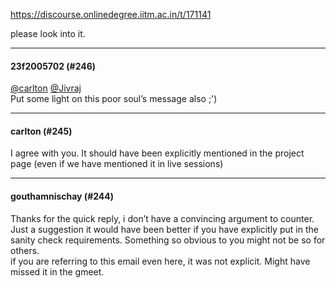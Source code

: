 https://discourse.onlinedegree.iitm.ac.in/t/171141

please look into it.</p><hr>

<h4>23f2005702 (#246)</h4>
<p><a class="mention" href="/u/carlton">@carlton</a> <a class="mention" href="/u/jivraj">@Jivraj</a><br/>
Put some light on this poor soul’s message also ;')</p><hr>

<h4>carlton (#245)</h4>
<p>I agree with you. It should have been explicitly mentioned in the project page (even if we have mentioned it in live sessions)</p><hr>

<h4>gouthamnischay (#244)</h4>
<p>Thanks for the quick reply, i don’t have a convincing argument to counter. Just a suggestion it would have been better if you have explicitly put in the sanity check requirements. Something so obvious to you might not be so for others.<br/>
if you are referring to this email even here, it was not explicit. Might have missed it in the gmeet.